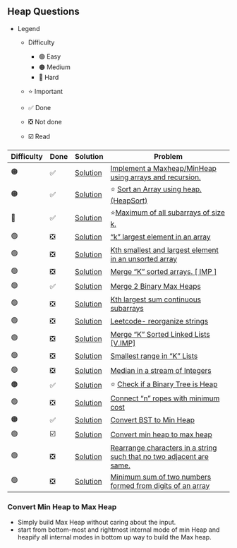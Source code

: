 ## Heap Questions

- Legend
    - Difficulty
        - :green_circle: Easy
        - :orange_circle: Medium
        - :red_circle: Hard

    - :star: Important
    - :white_check_mark: Done
    - :negative_squared_cross_mark: Not done
    - :ballot_box_with_check: Read


| Difficulty       | Done                          | Solution  | Problem                                                                                                                                                                                                                                                                                                            |
| -------------    | ------------------------------ | -------- | ------------------------------------------------------------------------------------------------------------------------------------------------------------------------------------------------------------------------------------------------------------------------------------------------------------------ |
| :orange_circle:     | :white_check_mark:  | [Solution](BuildHeap.java) | [Implement a Maxheap/MinHeap using arrays and recursion.](https://www.geeksforgeeks.org/building-heap-from-array/)
| :orange_circle:     | :white_check_mark:  | [Solution](HeapSort.java) |:star: [Sort an Array using heap. (HeapSort)](https://www.geeksforgeeks.org/heap-sort/)
| :red_circle:     | :white_check_mark:  | [Solution](SlidingWindowMax.java) | :star:[Maximum of all subarrays of size k.](https://www.geeksforgeeks.org/sliding-window-maximum-maximum-of-all-subarrays-of-size-k/)
| :green_circle:     | :negative_squared_cross_mark:  | [Solution](ReverseAnArray.java) | [“k” largest element in an array](https://practice.geeksforgeeks.org/problems/k-largest-elements4206/1)
| :green_circle:     | :negative_squared_cross_mark:  | [Solution](ReverseAnArray.java) | [Kth smallest and largest element in an unsorted array](https://www.geeksforgeeks.org/kth-smallestlargest-element-unsorted-array/)
| :green_circle:     | :negative_squared_cross_mark:  | [Solution](ReverseAnArray.java) | [Merge “K” sorted arrays. \[ IMP \]](https://practice.geeksforgeeks.org/problems/merge-k-sorted-arrays/1)
| :green_circle:     | :white_check_mark:  | [Solution](MergeTwoMaxHeaps.java) | [Merge 2 Binary Max Heaps](https://www.geeksforgeeks.org/merge-two-binary-max-heaps/)
| :green_circle:     | :negative_squared_cross_mark:  | [Solution](ReverseAnArray.java) | [Kth largest sum continuous subarrays](https://www.geeksforgeeks.org/k-th-largest-sum-contiguous-subarray/)
| :green_circle:     | :negative_squared_cross_mark:  | [Solution](ReverseAnArray.java) | [Leetcode- reorganize strings](https://leetcode.com/problems/reorganize-string/)
| :green_circle:     | :negative_squared_cross_mark:  | [Solution](ReverseAnArray.java) | [Merge “K” Sorted Linked Lists \[V.IMP\]](https://practice.geeksforgeeks.org/problems/merge-k-sorted-linked-lists/1)
| :green_circle:     | :negative_squared_cross_mark:  | [Solution](ReverseAnArray.java) | [Smallest range in “K” Lists](https://practice.geeksforgeeks.org/problems/find-smallest-range-containing-elements-from-k-lists/1)
| :green_circle:     | :negative_squared_cross_mark:  | [Solution](ReverseAnArray.java) | [Median in a stream of Integers](https://practice.geeksforgeeks.org/problems/find-median-in-a-stream/0)
| :orange_circle:     | :white_check_mark:  | [Solution](IsBinaryTreeAHeap.java) | :star: [Check if a Binary Tree is Heap](https://www.geeksforgeeks.org/check-if-a-given-binary-tree-is-heap/)
| :green_circle:     | :negative_squared_cross_mark:  | [Solution](ReverseAnArray.java) | [Connect “n” ropes with minimum cost](https://practice.geeksforgeeks.org/problems/minimum-cost-of-ropes/0)
| :orange_circle:     | :white_check_mark:  | [Solution](BstToMinHeap.java) | [Convert BST to Min Heap](https://www.geeksforgeeks.org/convert-bst-min-heap/)
| :green_circle:     | :ballot_box_with_check:  | [Solution](#convert-min-heap-to-max-heap) | [Convert min heap to max heap](https://www.geeksforgeeks.org/convert-min-heap-to-max-heap/)
| :green_circle:     | :negative_squared_cross_mark:  | [Solution](ReverseAnArray.java) | [Rearrange characters in a string such that no two adjacent are same.](https://practice.geeksforgeeks.org/problems/rearrange-characters/0)
| :green_circle:     | :negative_squared_cross_mark:  | [Solution](ReverseAnArray.java) | [Minimum sum of two numbers formed from digits of an array](https://practice.geeksforgeeks.org/problems/minimum-sum4058/1)


### Convert Min Heap to Max Heap
- Simply build Max Heap without caring about the input.
- start from bottom-most and rightmost internal mode of min Heap and heapify all internal modes in bottom up way to build the Max heap.
